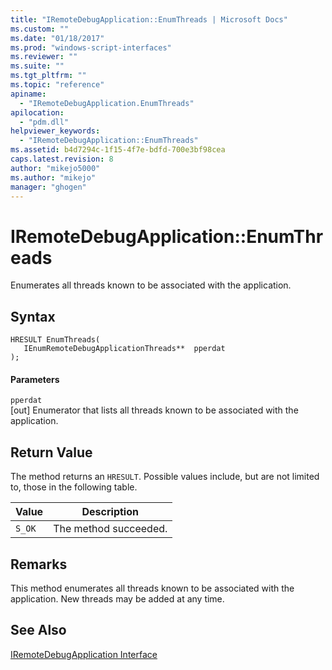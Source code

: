 ```yaml
---
title: "IRemoteDebugApplication::EnumThreads | Microsoft Docs"
ms.custom: ""
ms.date: "01/18/2017"
ms.prod: "windows-script-interfaces"
ms.reviewer: ""
ms.suite: ""
ms.tgt_pltfrm: ""
ms.topic: "reference"
apiname: 
  - "IRemoteDebugApplication.EnumThreads"
apilocation: 
  - "pdm.dll"
helpviewer_keywords: 
  - "IRemoteDebugApplication::EnumThreads"
ms.assetid: b4d7294c-1f15-4f7e-bdfd-700e3bf98cea
caps.latest.revision: 8
author: "mikejo5000"
ms.author: "mikejo"
manager: "ghogen"
---
```

# IRemoteDebugApplication::EnumThreads
Enumerates all threads known to be associated with the application.  
  
## Syntax  
  
```  
HRESULT EnumThreads(  
   IEnumRemoteDebugApplicationThreads**  pperdat  
);  
```  
  
#### Parameters  
 `pperdat`  
 [out] Enumerator that lists all threads known to be associated with the application.  
  
## Return Value  
 The method returns an `HRESULT`. Possible values include, but are not limited to, those in the following table.  
  
|Value|Description|  
|-----------|-----------------|  
|`S_OK`|The method succeeded.|  
  
## Remarks  
 This method enumerates all threads known to be associated with the application. New threads may be added at any time.  
  
## See Also  
 [IRemoteDebugApplication Interface](../../winscript/reference/iremotedebugapplication-interface.md)